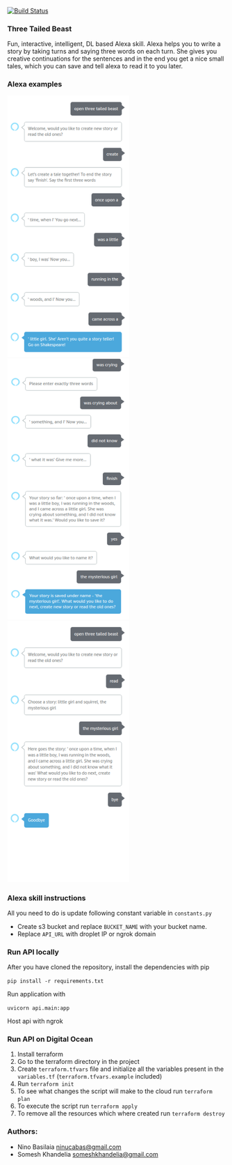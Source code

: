 [![Build Status](https://travis-ci.com/bassilevs/story-time.svg?token=bDqHruNgVxKBTS5Au7qq&branch=master)](https://travis-ci.com/bassilevs/story-time)

### Three Tailed Beast
Fun, interactive, intelligent, DL based Alexa skill. Alexa helps you to write a story by taking turns and saying three words on each turn. She gives you creative continuations for the sentences and in the end you get a nice small tales, which you can save and tell alexa to read it to you later.

### Alexa examples
<p float="left">
  <img width="280" height="600" src="resources/alexa_1.png">
  <img width="280" height="600" src="resources/alexa_2.png">
  <img width="280" height="600" src="resources/alexa_3.png">
</p>


### Alexa skill instructions
All you need to do is update following constant variable in `constants.py`
* Create s3 bucket and replace `BUCKET_NAME` with your bucket name.
* Replace `API_URL` with droplet IP or ngrok domain

### Run API locally
After you have cloned the repository, install the dependencies with pip

`pip install -r requirements.txt`

Run application with

`uvicorn api.main:app`

Host api with ngrok

### Run API on Digital Ocean
1. Install terraform 
2. Go to the terraform directory in the project
3. Create `terraform.tfvars` file and initialize all the variables present in the `variables.tf` (`terraform.tfvars.example` included)
4. Run `terraform init` 
5. To see what changes the script will make to the cloud run `terraform plan`
6. To execute the script run `terraform apply`
7. To remove all the resources which where created run `terraform destroy`

### Authors:
* Nino Basilaia ninucabas@gmail.com
* Somesh Khandelia  someshkhandelia@gmail.com
